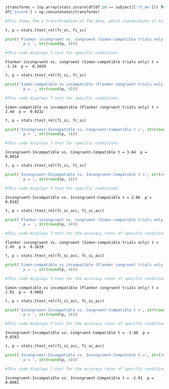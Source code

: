 ```python
ztransforms = [np.array(stats.zscore(df[df.id == subject]['rt_ms'])) for subject in df['id'].unique()]
df['zscore'] = np.concatenate(ztransforms)

#This shows the z transformation of the data, which standardizes it to allow for easier statistical analysis.
```


```python
t, p = stats.ttest_rel(fc_sc, fi_sc)

print('Flanker incongruent vs. congruent (Simon-compatible trials only) t =', str(round(t, 2)), 
      ' p = ', str(round(p, 4)))

#This code displays T-test for specific conditions.
```

    Flanker incongruent vs. congruent (Simon-compatible trials only) t = -1.14  p =  0.2659



```python
t, p = stats.ttest_rel(fc_si, fc_sc)

print('Simon-compatible vs incompatible (Flanker congruent trials only) t =', str(round(t, 2)), 
      ' p = ', str(round(p, 4)))

#This code displays T-test for specific conditions.
```

    Simon-compatible vs incompatible (Flanker congruent trials only) t = 2.44  p =  0.0232



```python
t, p = stats.ttest_rel(fi_si, fc_si)

print('Incongruent-Incompatible vs. Congruent-Compatible t =', str(round(t, 2)), 
      ' p = ', str(round(p, 4)))

#This code displays T-test for specific conditions.
```

    Incongruent-Incompatible vs. Congruent-Compatible t = 3.64  p =  0.0014



```python
t, p = stats.ttest_rel(fi_si, fi_sc)

print('Incongruent-Incompatible vs. Incongruent-Compatible t =', str(round(t, 2)), 
      ' p = ', str(round(p, 4)))

#This code displays T-test for specific conditions.
```

    Incongruent-Incompatible vs. Incongruent-Compatible t = 2.66  p =  0.0142



```python
t, p = stats.ttest_rel(fc_sc_acc, fi_sc_acc)

print('Flanker incongruent vs. congruent (Simon-compatible trials only) t =', str(round(t, 2)), 
      ' p = ', str(round(p, 4)))

#This code displays T-test for the accuracy rates of specific conditions.
```

    Flanker incongruent vs. congruent (Simon-compatible trials only) t = 1.45  p =  0.1619



```python
t, p = stats.ttest_rel(fc_sc_acc, fc_si_acc)

print('Simon-compatible vs incompatible (Flanker congruent trials only) t =', str(round(t, 2)), 
      ' p = ', str(round(p, 4)))

#This code displays T-test for the accuracy rates of specific conditions.
```

    Simon-compatible vs incompatible (Flanker congruent trials only) t = 2.91  p =  0.0081



```python
t, p = stats.ttest_rel(fi_si_acc, fc_si_acc)

print('Incongruent-Incompatible vs. Congruent-Compatible t =', str(round(t, 2)), 
      ' p = ', str(round(p, 4)))

#This code displays T-test for the accuracy rates of specific conditions.
```

    Incongruent-Incompatible vs. Congruent-Compatible t = -1.86  p =  0.0763



```python
t, p = stats.ttest_rel(fi_si_acc, fi_sc_acc)

print('Incongruent-Incompatible vs. Incongruent-Compatible t =', str(round(t, 2)), 
      ' p = ', str(round(p, 4)))

#This code displays T-test for the accuracy rates of specific conditions.
```

    Incongruent-Incompatible vs. Incongruent-Compatible t = -2.91  p =  0.0081


